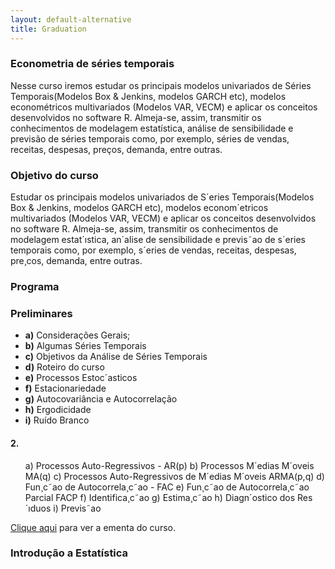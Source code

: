 ```yaml
---
layout: default-alternative
title: Graduation
---
```



### Econometria de séries temporais 
  
 <p>Nesse curso iremos estudar os principais modelos univariados de Séries Temporais(Modelos Box & Jenkins, modelos GARCH etc), modelos 
  econométricos multivariados (Modelos VAR, VECM) e aplicar os conceitos desenvolvidos no software R. Almeja-se, assim, transmitir os 
  conhecimentos de modelagem estatística, análise de sensibilidade e previsão de séries temporais como, por exemplo, séries de vendas, receitas, 
  despesas, preços, demanda, entre outras.</p>
  
  <h3>Objetivo do curso <i class="fa fa-check-circle" aria-hidden="true"></i></h3>
  
  <p> Estudar os principais modelos univariados de S´eries Temporais(Modelos Box & Jenkins,
modelos GARCH etc), modelos econom´etricos multivariados (Modelos VAR, VECM) e
aplicar os conceitos desenvolvidos no software R. Almeja-se, assim, transmitir os conhecimentos
de modelagem estat´ıstica, an´alise de sensibilidade e previs˜ao de s´eries temporais
como, por exemplo, s´eries de vendas, receitas, despesas, pre¸cos, demanda, entre outras.</p>
  
  <h3>Programa <i class="fa fa-pencil-square-o" aria-hidden="true"></i></h3>
  
  <h3>Preliminares</h3>
  
  
  <ul>
   <li><strong>a)</strong> Considerações Gerais;</li>
   <li><strong>b)</strong> Algumas Séries Temporais</li>
   <li><strong>c)</strong> Objetivos da Análise de Séries Temporais </li>
   <li><strong>d)</strong> Roteiro do curso</li>
   <li><strong>e)</strong> Processos Estoc´asticos</li>
   <li><strong>f)</strong> Estacionariedade</li>
   <li><strong>g)</strong> Autocovariância e Autocorrelação</li>
   <li><strong>h)</strong> Ergodicidade</li>
    <li><strong>i)</strong> Ruído Branco</li>
  </ul>
  
  <h4>2. </h4>
  
  <ul>
  
  a) Processos Auto-Regressivos - AR(p)
  b) Processos M´edias M´oveis MA(q)
  c) Processos Auto-Regressivos de M´edias M´oveis ARMA(p,q)
  d) Fun¸c˜ao de Autocorrela¸c˜ao - FAC
  e) Fun¸c˜ao de Autocorrela¸c˜ao Parcial FACP
  f) Identifica¸c˜ao
  g) Estima¸c˜ao
  h) Diagn´ostico dos Res´ıduos
  i) Previs˜ao
  </ul>
  <a href="https://pedroferreira.shinyapps.io/SeriesTemporais/_w_809d9698/ementa1.pdf" target="blank">Clique aqui</a>  para ver a ementa do curso.
  





### Introdução a Estatística  



<br>
